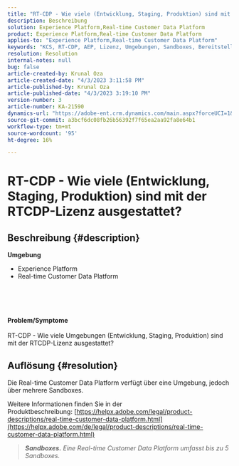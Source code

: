 ```yaml
---
title: "RT-CDP - Wie viele (Entwicklung, Staging, Produktion) sind mit der RTCDP-Lizenz ausgestattet?"
description: Beschreibung
solution: Experience Platform,Real-time Customer Data Platform
product: Experience Platform,Real-time Customer Data Platform
applies-to: "Experience Platform,Real-time Customer Data Platform"
keywords: "KCS, RT-CDP, AEP, Lizenz, Umgebungen, Sandboxes, Bereitstellung"
resolution: Resolution
internal-notes: null
bug: false
article-created-by: Krunal Oza
article-created-date: "4/3/2023 3:11:58 PM"
article-published-by: Krunal Oza
article-published-date: "4/3/2023 3:19:10 PM"
version-number: 3
article-number: KA-21590
dynamics-url: "https://adobe-ent.crm.dynamics.com/main.aspx?forceUCI=1&pagetype=entityrecord&etn=knowledgearticle&id=f53190db-31d2-ed11-a7c7-6045bd006b4b"
source-git-commit: a3bcf6dc08fb26b56392f7f65ea2aa92fa8e64b1
workflow-type: tm+mt
source-wordcount: '95'
ht-degree: 16%

---
```


# RT-CDP - Wie viele (Entwicklung, Staging, Produktion) sind mit der RTCDP-Lizenz ausgestattet?

## Beschreibung {#description}

<b>Umgebung</b>
- Experience Platform
- Real-time Customer Data Platform

<br><br> <br><br><b>Problem/Symptome</b><br><br>RT-CDP - Wie viele Umgebungen (Entwicklung, Staging, Produktion) sind mit der RTCDP-Lizenz ausgestattet?<br>

## Auflösung {#resolution}


Die Real-time Customer Data Platform verfügt über eine Umgebung, jedoch über mehrere Sandboxes.

Weitere Informationen finden Sie in der Produktbeschreibung: [https://helpx.adobe.com/legal/product-descriptions/real-time-customer-data-platform.html](https://helpx.adobe.com/de/legal/product-descriptions/real-time-customer-data-platform.html)


> <b>*Sandboxes.</b> Eine Real-time Customer Data Platform umfasst bis zu 5 Sandboxes.*

